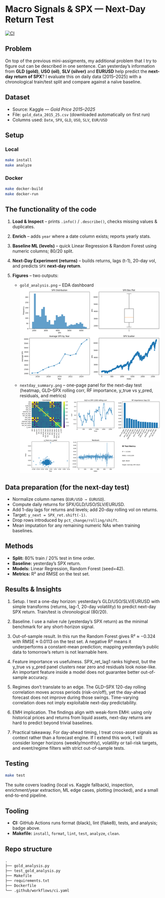 # Macro Signals & SPX — Next-Day Return Test

[![CI](https://github.com/XueXinping18/ids_706/actions/workflows/ci.yaml/badge.svg)](https://github.com/XueXinping18/ids_706/actions/workflows/ci.yaml)

## Problem

On top of the previous mini-assigments, my additional problem that I try to figure out can be described in one sentence. Can yesterday’s information from **GLD (gold)**, **USO (oil)**, **SLV (silver)** and **EURUSD** help predict the **next-day return of SPX**?
I evaluate this on daily data (2015–2025) with a chronological train/test split and compare against a naïve baseline.

## Dataset

* Source: Kaggle — *Gold Price 2015–2025*
* File: `gold_data_2015_25.csv` (downloaded automatically on first run)
* Columns used: `Date`, `SPX`, `GLD`, `USO`, `SLV`, `EUR/USD`

## Setup

### Local

```bash
make install
make analyze
```

### Docker

```bash
make docker-build
make docker-run
```

## The functionality of the code

1. **Load & Inspect** – prints `.info()` / `.describe()`, checks missing values & duplicates.
2. **Enrich** – adds `year` where a date column exists; reports yearly stats.
3. **Baseline ML (levels)** – quick Linear Regression & Random Forest using numeric columns; 80/20 split.
4. **Next-Day Experiment (returns)** – builds returns, lags (t-1), 20-day vol, and predicts `SPX` **next-day return**.
5. **Figures** – two outputs:

   * `gold_analysis.png` – EDA dashboard
     ![Gold Analysis Results](gold_analysis.png)
   * `nextday_summary.png` – one-page panel for the next-day test (heatmap, GLD–SPX rolling corr, RF importance, y_true vs y_pred, residuals, and metrics)
     ![Next-day summary](nextday_summary.png)

## Data preparation (for the next-day test)

* Normalize column names (`EUR/USD → EURUSD`).
* Compute daily returns for SPX/GLD/USO/SLV/EURUSD.
* Add 1-day lags for returns and levels; add 20-day rolling vol on returns.
* Target: `y_next = SPX_ret.shift(-1)`.
* Drop rows introduced by `pct_change/rolling/shift`.
* Mean imputation for any remaining numeric NAs when training baselines.

## Methods

* **Split:** 80% train / 20% test in time order.
* **Baseline:** yesterday’s SPX return.
* **Models:** Linear Regression, Random Forest (seed=42).
* **Metrics:** R² and RMSE on the test set.

## Results & Insights

1) Setup. I test a one-day horizon: yesterday’s GLD/USO/SLV/EURUSD with simple transforms (returns, lag-1, 20-day volatility) to predict next-day SPX return. Train/test is chronological (80/20).

2) Baseline. I use a naïve rule (yesterday’s SPX return) as the minimal benchmark for any short-horizon signal.

3) Out-of-sample result. In this run the Random Forest gives R² ≈ −0.324 with RMSE ≈ 0.0113 on the test set. A negative R² means it underperforms a constant-mean prediction; mapping yesterday’s public data to tomorrow’s return is not learnable here.

4) Feature importance vs usefulness. SPX_ret_lag1 ranks highest, but the y_true vs y_pred panel clusters near zero and residuals look noise-like. An important feature inside a model does not guarantee better out-of-sample accuracy.

5) Regimes don’t translate to an edge. The GLD–SPX 120-day rolling correlation moves across periods (risk-on/off), yet the day-ahead forecast does not improve during those swings. Time-varying correlation does not imply exploitable next-day predictability.

6) EMH implication. The findings align with weak-form EMH: using only historical prices and returns from liquid assets, next-day returns are hard to predict beyond trivial baselines.

7) Practical takeaway. For day-ahead timing, I treat cross-asset signals as context rather than a forecast engine. If I extend this work, I will consider longer horizons (weekly/monthly), volatility or tail-risk targets, and event/regime filters with strict out-of-sample tests.


## Testing

```bash
make test
```

The suite covers loading (local vs. Kaggle fallback), inspection, enrichment/year extraction, ML edge cases, plotting (mocked), and a small end-to-end pipeline.

## Tooling

* **CI:** GitHub Actions runs format (black), lint (flake8), tests, and analysis; badge above.
* **Makefile:** `install`, `format`, `lint`, `test`, `analyze`, `clean`.

## Repo structure

```
.
├── gold_analysis.py
├── test_gold_analysis.py
├── Makefile
├── requirements.txt
├── Dockerfile
└── .github/workflows/ci.yaml
```


